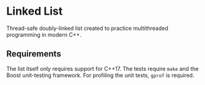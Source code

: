 # Linked List

Thread-safe doubly-linked list created to practice multithreaded programming in modern C++.

## Requirements

The list itself only requires support for C++17. The tests require `make` and the Boost unit-testing framework. For profiling the unit tests, `gprof` is required.
